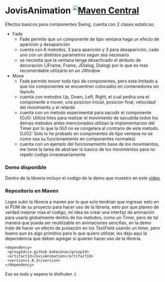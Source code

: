 # JovisAnimation [![Maven Central](https://img.shields.io/maven-central/v/io.github.kokecena/JovisAnimation.svg?label=Maven%20Central)](https://search.maven.org/search?q=g:%22io.github.kokecena%22%20AND%20a:%22JovisAnimation%22)

Efectos basicos para componentes Swing, cuenta con 2 clases estaticas:
- Fade
  - Fade permite que un componente de tipo ventana haga un efecto de aparición y desaparición
  - cuenta con 6 metodos, 3 para aparición y 3 para desaparición, cada uno con un distintos parametros segun sea necesario
  - se necesita que la ventana tenga desactivado el atributo de decoración (JFrame, Frame, JDialog, Dialog) por lo que es mas recomendable utilizarlo en un JWindow
- Move
  - Fade permite mover todo tipo de componentes, pero esta limitado a que los componentes se encuentren colocados en contenedores sin layouts
  - cuenta con metodos Up, Down, Left, Right, el cual pedira una el componente a mover, una posicion inicial, posicion final, velocidad del movimiento y el retardo
  - cuenta con un metodo experimental para sacudir el componente (OJO: Utiliza hilos para realizar el movimiento de sacudida todos los demas metodos antes mencionados 
    utilizan la implementacion del Timer por lo que la GUI no se congelara al contrario de este metodo.
    OJO2: Solo lo he probado en componentes de tipo ventana no se como sea su funcionamiento en componentes normales)
  - cuenta con un ejemplo del funcionamiento base de los movimientos, me tome la tarea de abstraer lo basico de los movimientos para no repetir codigo innesesariamente
  
 ### Demo disponible
 
 Dentro de la libreria incluyo el codigo de la demo que muestro en este [video](https://www.youtube.com/watch?v=nzsKpaFOKaM)
 
 ### Repositorio en Maven
 
 Logre subir la libreria a maven por lo que solo tendrian que ingresar esto en el POM de su proyecto para hacer uso de la libreria, esto por que planeo
 de verdad mejorar mas el codigo, mi idea es crear una interfaz de animación para usarla globalmente dentro de los metodos, como un Timer, pero de tal manera que pueda
 ser reutilizable en animaciones sencillas, en la demo trate de hacer un efecto de pulsación en los TextField usando un timer, pero bueno aun es algo primitivo para lo que
 quiero utilizar, les dejo aqui la dependencia que deben agregar si quieren hacer uso de la libreria.
 
 ```
 <dependency>
  <groupId>io.github.kokecena</groupId>
  <artifactId>JovisAnimation</artifactId>
  <version>1.0.3</version>
</dependency>
```

Eso es todo y espero lo disfruten :)
